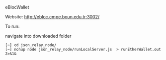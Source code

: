 eBlocWallet

Website: http://ebloc.cmpe.boun.edu.tr:3002/

To run:

navigate into downloaded folder
```
[~] cd json_relay_node/
[~] nohup node json_relay_node/runLocalServer.js  > runEtherWallet.out 2>&1&
```
